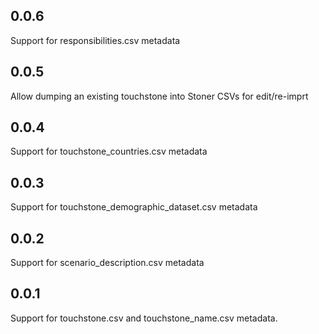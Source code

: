 ## 0.0.6

Support for responsibilities.csv metadata

## 0.0.5

Allow dumping an existing touchstone into Stoner CSVs for edit/re-imprt

## 0.0.4

Support for touchstone_countries.csv metadata

## 0.0.3

Support for touchstone_demographic_dataset.csv metadata

## 0.0.2

Support for scenario_description.csv metadata

## 0.0.1

Support for touchstone.csv and touchstone_name.csv metadata.